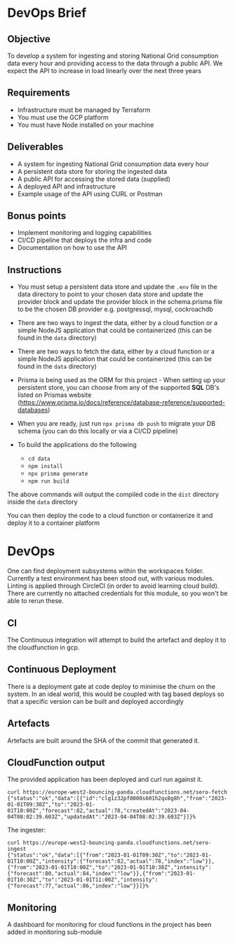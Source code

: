 # DevOps Brief

## Objective

To develop a system for ingesting and storing National Grid consumption data every hour and providing access to the data through a public API. We expect the API to increase in load linearly over the next three years

## Requirements

- Infrastructure must be managed by Terraform
- You must use the GCP platform
- You must have Node installed on your machine

## Deliverables

- A system for ingesting National Grid consumption data every hour
- A persistent data store for storing the ingested data
- A public API for accessing the stored data (supplied)
- A deployed API and infrastructure
- Example usage of the API using CURL or Postman

## Bonus points

- Implement monitoring and logging capabilities
- CI/CD pipeline that deploys the infra and code
- Documentation on how to use the API

## Instructions

- You must setup a persistent data store and update the `.env` file in the data directory to point to your chosen data store and update the provider block and update the provider block in the schema.prisma file to be the chosen DB provider e.g. postgressql, mysql, cockroachdb
- There are two ways to ingest the data, either by a cloud function or a simple NodeJS application that could be containerized (this can be found in the `data` directory)
- There are two ways to fetch the data, either by a cloud function or a simple NodeJS application that could be containerized (this can be found in the `data` directory)
- Prisma is being used as the ORM for this project - When setting up your persistent store, you can choose from any of the supported **SQL** DB's listed on Prismas website (https://www.prisma.io/docs/reference/database-reference/supported-databases)
- When you are ready, just run `npx prisma db push` to migrate your DB schema (you can do this locally or via a CI/CD pipeline)

- To build the applications do the following
  - `cd data`
  - `npm install`
  - `npx prisma generate`
  - `npm run build`

The above commands will output the compiled code in the `dist` directory inside the `data` directory

You can then deploy the code to a cloud function or containerize it and deploy it to a container platform


# DevOps
One can find deployment subsystems within the workspaces folder. Currently a test environment has been stood out, with various modules.
Linting is applied through CircleCI (in order to avoid learning cloud build). There are currently no attached credentials for this module, so you won't be able to rerun these.

## CI
The Continuous integration will attempt to build the artefact and deploy it to the cloudfunction in gcp.

## Continuous Deployment
There is a deployment gate at code deploy to minimise the churn on the system. In an ideal world, this would be coupled with tag based deploys so that a specific version can be built and deployed accordingly

## Artefacts
Artefacts are built around the SHA of the commit that generated it.

## CloudFunction output
The provided application has been deployed and curl run against it.
```
curl https://europe-west2-bouncing-panda.cloudfunctions.net/sero-fetch
{"status":"ok","data":[{"id":"clg1z32pf0000s601h2qv8g8h","from":"2023-01-01T09:30Z","to":"2023-01-01T10:00Z","forecast":82,"actual":78,"createdAt":"2023-04-04T08:02:39.603Z","updatedAt":"2023-04-04T08:02:39.603Z"}]}%
```

The ingester:
```
curl https://europe-west2-bouncing-panda.cloudfunctions.net/sero-ingest
{"status":"ok","data":[{"from":"2023-01-01T09:30Z","to":"2023-01-01T10:00Z","intensity":{"forecast":82,"actual":78,"index":"low"}},{"from":"2023-01-01T10:00Z","to":"2023-01-01T10:30Z","intensity":{"forecast":80,"actual":84,"index":"low"}},{"from":"2023-01-01T10:30Z","to":"2023-01-01T11:00Z","intensity":{"forecast":77,"actual":86,"index":"low"}}]}%
```
## Monitoring
A dashboard for monitoring for cloud functions in the project has been added in monitoring sub-module

